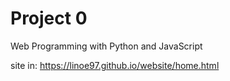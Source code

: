# Project 0

Web Programming with Python and JavaScript

site in: https://linoe97.github.io/website/home.html
